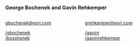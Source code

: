 <h3>George Bochenek and Gavin Rehkemper</h3>
<div style="width:50%; float: left;">
    <p>
        <a href="mailto:gbochenek@esri.com">gbochenek@esri.com</a>
    </p>
    <p>
        <a href="https://github.com/gbochenek"><i class="fa fa-github" title="GitHub"></i>/gbochenek</a><br />
        <a href="https://twitter.com/bosshenek"><i class="fa fa-twitter" title="Twitter"></i>/bosshenek</a>
    </p>
</div>
<div style="width:50%; float: left;">
    <p>
        <a href="mailto:grehkemper@esri.com">grehkemper@esri.com</a>
    </p>
    <p>
        <a href="https://github.com/gavinr"><i class="fa fa-github" title="GitHub"></i>/gavinr</a><br />
        <a href="https://twitter.com/gavinrehkemper"><i class="fa fa-twitter" title="Twitter"></i>/gavinrehkemper</a>
    </p>
</div>

